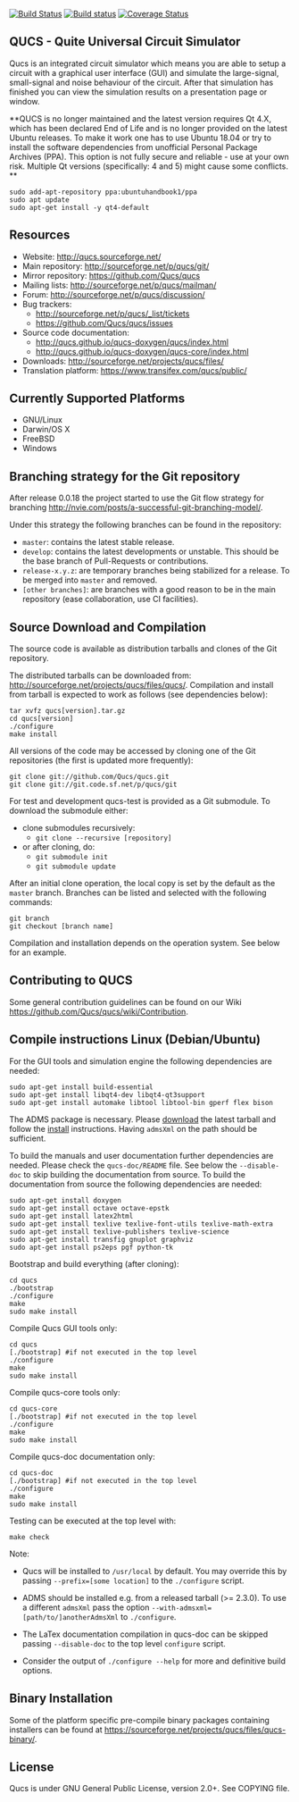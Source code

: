 [![Build Status](https://travis-ci.org/Qucs/qucs.svg?branch=master)](https://travis-ci.org/Qucs/qucs)
[![Build status](https://ci.appveyor.com/api/projects/status/6wm4mmnk59h7soh1/branch/master?svg=true)](https://ci.appveyor.com/project/qucs/qucs/branch/master)
[![Coverage Status](https://img.shields.io/coveralls/Qucs/qucs.svg)](https://coveralls.io/r/Qucs/qucs?branch=master)

## QUCS - Quite Universal Circuit Simulator


Qucs is an integrated circuit simulator which means you are able to setup a circuit with a graphical user interface (GUI) and simulate the large-signal, small-signal and noise behaviour of the circuit. After that simulation has finished you can view the simulation results on a presentation page or window.


**QUCS is no longer maintained and the latest version requires Qt 4.X, which has been declared End of Life and is no longer provided on the latest Ubuntu releases. To make it work one has to use Ubuntu 18.04 or try to install the software dependencies from unofficial Personal Package Archives (PPA). This option is not fully secure and reliable - use at your own risk. Multiple Qt versions (specifically: 4 and 5) might cause some conflicts. **

    sudo add-apt-repository ppa:ubuntuhandbook1/ppa
    sudo apt update
    sudo apt-get install -y qt4-default


## Resources
  - Website: <http://qucs.sourceforge.net/>
  - Main repository: <http://sourceforge.net/p/qucs/git/>
  - Mirror repository: <https://github.com/Qucs/qucs>
  - Mailing lists: <http://sourceforge.net/p/qucs/mailman/>
  - Forum: <http://sourceforge.net/p/qucs/discussion/>
  - Bug trackers:
    - <http://sourceforge.net/p/qucs/_list/tickets>
    - <https://github.com/Qucs/qucs/issues>
  - Source code documentation:
    - <http://qucs.github.io/qucs-doxygen/qucs/index.html>
    - <http://qucs.github.io/qucs-doxygen/qucs-core/index.html>
  - Downloads: <http://sourceforge.net/projects/qucs/files/>
  - Translation platform: <https://www.transifex.com/qucs/public/>

## Currently Supported Platforms
  - GNU/Linux
  - Darwin/OS X
  - FreeBSD
  - Windows

## Branching strategy for the Git repository

After release 0.0.18 the project started to use the Git flow strategy for branching <http://nvie.com/posts/a-successful-git-branching-model/>.

Under this strategy the following branches can be found in the repository:

  - `master`: contains the latest stable release.
  - `develop`: contains the latest developments or unstable. This should be the base branch of Pull-Requests or contributions.
  - `release-x.y.z`: are temporary branches being stabilized for a release. To be merged into `master` and removed.
  - `[other branches]`: are branches with a good reason to be in the main repository (ease collaboration, use CI facilities).

## Source Download and Compilation

The source code is available as distribution tarballs and clones of the Git repository.

The distributed tarballs can be downloaded from: <http://sourceforge.net/projects/qucs/files/qucs/>.
Compilation and install from tarball is expected to work as follows (see dependencies below):

    tar xvfz qucs[version].tar.gz
    cd qucs[version]
    ./configure
    make install

All versions of the code may be accessed by cloning one of the Git repositories (the first is updated more frequently):

    git clone git://github.com/Qucs/qucs.git
    git clone git://git.code.sf.net/p/qucs/git

For test and development qucs-test is provided as a Git submodule.
To download the submodule either:

   * clone submodules recursively:
     * `git clone --recursive [repository]`
   * or after cloning, do:
     * `git submodule init`
     * `git submodule update`

After an initial clone operation, the local copy is set by the default as the `master` branch.
Branches can be listed and selected with the following commands:

    git branch
    git checkout [branch name]

Compilation and installation depends on the operation system. See below for an example.

## Contributing to QUCS

Some general contribution guidelines can be found on our Wiki <https://github.com/Qucs/qucs/wiki/Contribution>.

## Compile instructions Linux (Debian/Ubuntu)

For the GUI tools and simulation engine the following dependencies are needed:

    sudo apt-get install build-essential
    sudo apt-get install libqt4-dev libqt4-qt3support
    sudo apt-get install automake libtool libtool-bin gperf flex bison

The ADMS package is necessary. Please [download](https://sourceforge.net/projects/mot-adms/files/adms-source/) the latest tarball and follow the [install](https://github.com/Qucs/ADMS#users-install-from-tarball) instructions. Having `admsXml` on the path should be sufficient.

To build the manuals and user documentation further dependencies are needed. Please check the `qucs-doc/README` file.
See below the `--disable-doc` to skip building the documentation from source.
To build the documentation from source the following dependencies are needed:

    sudo apt-get install doxygen
    sudo apt-get install octave octave-epstk
    sudo apt-get install latex2html
    sudo apt-get install texlive texlive-font-utils texlive-math-extra
    sudo apt-get install texlive-publishers texlive-science
    sudo apt-get install transfig gnuplot graphviz
    sudo apt-get install ps2eps pgf python-tk

Bootstrap and build everything (after cloning):

    cd qucs
    ./bootstrap
    ./configure
    make
    sudo make install

Compile Qucs GUI tools only:

    cd qucs
    [./bootstrap] #if not executed in the top level
    ./configure
    make
    sudo make install

Compile qucs-core tools only:

    cd qucs-core
    [./bootstrap] #if not executed in the top level
    ./configure
    make
    sudo make install

Compile qucs-doc documentation only:

    cd qucs-doc
    [./bootstrap] #if not executed in the top level
    ./configure
    make
    sudo make install

Testing can be executed at the top level with:

    make check

Note:

 * Qucs will be installed to `/usr/local` by default. You may override this
   by passing `--prefix=[some location]` to the `./configure` script.

 * ADMS should be installed e.g. from a released tarball (>= 2.3.0).
   To use a different `admsXml` pass the option `--with-admsxml=[path/to/]anotherAdmsXml`
   to `./configure`.

 * The LaTex documentation compilation in qucs-doc can be skipped passing `--disable-doc` to the top level `configure` script.

 * Consider the output of `./configure --help` for more and definitive build options.


## Binary Installation

Some of the platform specific pre-compile binary packages containing installers can be found at <https://sourceforge.net/projects/qucs/files/qucs-binary/>.

## License

Qucs is under GNU General Public License, version 2.0+. See COPYING file.
